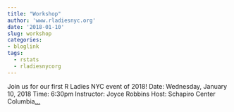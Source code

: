 ```yaml
---
title: "Workshop"
author: 'www.rladiesnyc.org'
date: '2018-01-10'
slug: workshop
categories:
- bloglink
tags:
  - rstats
  - rladiesnycorg
---
```


Join us for our first R Ladies NYC event of 2018! Date: Wednesday, January 10, 2018 Time: 6:30pm Instructor: Joyce Robbins Host: Schapiro Center Columbia[... <i class="fas fa-external-link-alt"></i>](http://www.rladiesnyc.org/post/workshop-functional-programming-with-purrr/)

